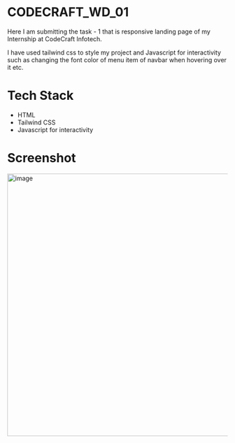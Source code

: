 # CODECRAFT_WD_01
Here I am submitting the task - 1 that is responsive landing page of my Internship at CodeCraft Infotech.

I have used tailwind css to style my project and Javascript for interactivity such as changing the font color of menu item of navbar when hovering over it etc.

# Tech Stack

- HTML
- Tailwind CSS
- Javascript for interactivity


# Screenshot
<img width="1346" height="601" alt="image" src="https://github.com/user-attachments/assets/36640cfd-593d-4a81-888e-270a032c4018" />
